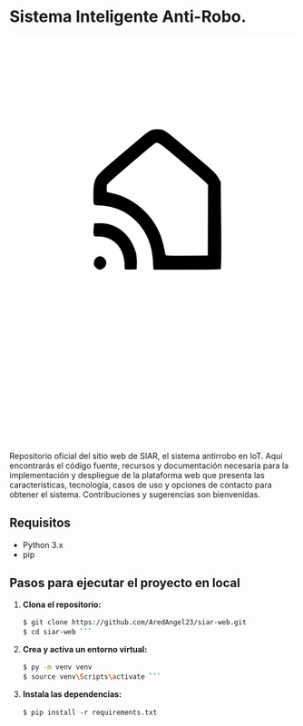 # Sistema Inteligente Anti-Robo.

![siar_logo](https://github.com/AredAngel23/siar-web/blob/db5ef35176d5290b84cb4e53a618be885b4745ff/mysite/home/static/images/SIAR_LOGO.svg)

Repositorio oficial del sitio web de SIAR, el sistema antirrobo en IoT. Aquí encontrarás el código fuente, recursos y documentación necesaria para la implementación y despliegue de la plataforma web que presenta las características, tecnología, casos de uso y opciones de contacto para obtener el sistema. Contribuciones y sugerencias son bienvenidas.
## Requisitos

- Python 3.x
- pip

## Pasos para ejecutar el proyecto en local

1. **Clona el repositorio:**

   ```bash
   $ git clone https://github.com/AredAngel23/siar-web.git
   $ cd siar-web ```

2. **Crea y activa un entorno virtual:**

   ```bash
   $ py -m venv venv
   $ source venv\Scripts\activate ```

3. **Instala las dependencias:**

   `$ pip install -r requirements.txt `
